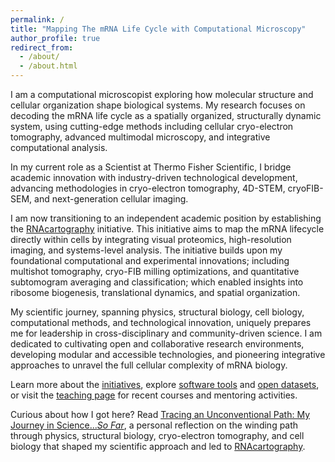 ```yaml
---
permalink: /
title: "Mapping The mRNA Life Cycle with Computational Microscopy"
author_profile: true
redirect_from: 
  - /about/
  - /about.html
---
```


I am a computational microscopist exploring how molecular structure and cellular organization shape biological systems. My research focuses on decoding the mRNA life cycle as a spatially organized, structurally dynamic system, using cutting-edge methods including cellular cryo-electron tomography, advanced multimodal microscopy, and integrative computational analysis.

In my current role as a Scientist at Thermo Fisher Scientific, I bridge academic innovation with industry-driven technological development, advancing methodologies in cryo-electron tomography, 4D-STEM, cryoFIB-SEM, and next-generation cellular imaging.

I am now transitioning to an independent academic position by establishing the [RNAcartography](/initiatives/1-RNAcartography) initiative. This initiative aims to map the mRNA lifecycle directly within cells by integrating visual proteomics, high-resolution imaging, and systems-level analysis. The initiative builds upon my foundational computational and experimental innovations; including multishot tomography, cryo-FIB milling optimizations, and quantitative subtomogram averaging and classification; which enabled insights into ribosome biogenesis, translational dynamics, and spatial organization.

My scientific journey, spanning physics, structural biology, cell biology, computational methods, and technological innovation, uniquely prepares me for leadership in cross-disciplinary and community-driven science. I am dedicated to cultivating open and collaborative research environments, developing modular and accessible technologies, and pioneering integrative approaches to unravel the full cellular complexity of mRNA biology.


Learn more about the <a href="/initiatives/">initiatives</a>, explore <a href="/tools/">software tools</a> and <a href="/datasets/">open datasets</a>, or visit the <a href="/teaching/">teaching page</a> for recent courses and mentoring activities.

Curious about how I got here? Read [Tracing an Unconventional Path: My Journey in Science..._So Far_](/posts/2025/06/blog-post-biosketch/), a personal reflection on the winding path through physics, structural biology, cryo-electron tomography, and cell biology that shaped my scientific approach and led to [RNAcartography](/initiatives/1-RNAcartography).

<!--
The RNA Cartography Lab
======
Driven by my experience with large-scale collaborative visual proteomics projects including pioneering community-driven datasets such as the Chlamydomonas reinhardtii visual proteomics dataset I am establishing the RNA Cartography Lab. This initiative will leverage modular, scalable, and collaborative approaches to uncover the complexity of the mRNA lifecycle, positioning itself at the intersection of computational biology, in situ structural biology, and systems biology.

Teaching and Mentorship
======
Throughout my career, I have been deeply committed to scientific training and mentorship, teaching advanced cryo-EM methods internationally (EMBO, SPACET, Human Technopole) and actively mentoring junior scientists through workshops and practical courses. My ongoing contributions to educational initiatives such as the inaugural Rio School of CryoET further reflect my dedication to empowering the next generation of structural biologists.

Foundations and Early Career
======
My academic journey began in physics, leading naturally into structural biology driven by a fascination for biological complexity. My early research in Mumbai combined macromolecular X-ray crystallography and molecular dynamics simulations to explore protein dynamics, DNA-protein interactions, and protein folding mechanisms. Supported by a Swiss Government Excellence Fellowship, my subsequent work at the University of Geneva focused on chromatin-associated machinery, merging biochemistry, molecular biology, X-ray crystallography, and cryo-EM.

These experiences built my interdisciplinary foundations and instilled a conviction in the necessity of observing biomolecular assemblies within their native cellular contexts a realization that led me directly to cryo-electron tomography.

Advancing Cryo-Electron Tomography
------
At the Max Planck Institute of Biochemistry, supported by an IMPRS-LS Ph.D. fellowship, I advanced the capabilities of cryo-ET through methodological and computational innovations. My work on ribosome biogenesis revealed spatial maturation gradients within the nucleolus, demonstrating the potential of quantitative subtomogram averaging. I co-developed open-source computational pipelines like TOMOMAN and STOPGAP, now widely utilized for high-resolution subtomogram averaging and classification.

Building further on these computational advances, I spearheaded efforts to integrate deep learning with cryo-ET, notably through the development of cryoDRGN-ET, enabling the visualization of biomolecular dynamics directly within cells. Parallel to computational work, I optimized experimental techniques, pioneering multishot tomography for high-throughput data collection and refined cryo-FIB milling techniques, enabling unprecedented in situ resolution.

Bridging Academia and Industry
------
Collaborations with Thermo Fisher Scientific during my doctoral studies led to significant advances in cryo-ET instrumentation, including the integration of energy filters, direct electron detectors, and novel cryo-FIB milling approaches. My subsequent formal role at Thermo Fisher has deepened my expertise in translating academic research needs into tangible technological innovations.
-->





<!--
Like many other Jekyll-based GitHub Pages templates, Academic Pages makes you separate the website's content from its form. The content & metadata of your website are in structured Markdown files, while various other files constitute the theme, specifying how to transform that content & metadata into HTML pages. You keep these various Markdown (.md), YAML (.yml), HTML, and CSS files in a public GitHub repository. Each time you commit and push an update to the repository, the [GitHub pages](https://pages.github.com/) service creates static HTML pages based on these files, which are hosted on GitHub's servers free of charge.

Many of the features of dynamic content management systems (like Wordpress) can be achieved in this fashion, using a fraction of the computational resources and with far less vulnerability to hacking and DDoSing. You can also modify the theme to your heart's content without touching the content of your site. If you get to a point where you've broken something in Jekyll/HTML/CSS beyond repair, your Markdown files describing your talks, publications, etc. are safe. You can rollback the changes or even delete the repository and start over - just be sure to save the Markdown files! You can also write scripts that process the structured data on the site, such as [this one](https://github.com/academicpages/academicpages.github.io/blob/master/talkmap.ipynb) that analyzes metadata in pages about talks to display [a map of every location you've given a talk](https://academicpages.github.io/talkmap.html).

For those users that need more advanced functionality, the template also supports the following popular tools:
- [MathJax](https://www.mathjax.org/) for mathematical equations
- [Mermaid](https://mermaid.js.org/) for diagraming
- [Plotly](https://plotly.com/javascript/) for plotting

Getting started
======
1. Register a GitHub account if you don't have one and confirm your e-mail (required!)
1. Fork [this template](https://github.com/academicpages/academicpages.github.io) by clicking the "Use this template" button in the top right. 
1. Go to the repository's settings (rightmost item in the tabs that start with "Code", should be below "Unwatch"). Rename the repository "[your GitHub username].github.io", which will also be your website's URL.
1. Set site-wide configuration and create content & metadata (see below -- also see [this set of diffs](http://archive.is/3TPas) showing what files were changed to set up [an example site](https://getorg-testacct.github.io) for a user with the username "getorg-testacct")
1. Upload any files (like PDFs, .zip files, etc.) to the files/ directory. They will appear at https://[your GitHub username].github.io/files/example.pdf.  
1. Check status by going to the repository settings, in the "GitHub pages" section

Site-wide configuration
------
The main configuration file for the site is in the base directory in [_config.yml](https://github.com/academicpages/academicpages.github.io/blob/master/_config.yml), which defines the content in the sidebars and other site-wide features. You will need to replace the default variables with ones about yourself and your site's github repository. The configuration file for the top menu is in [_data/navigation.yml](https://github.com/academicpages/academicpages.github.io/blob/master/_data/navigation.yml). For example, if you don't have a portfolio or blog posts, you can remove those items from that navigation.yml file to remove them from the header. 

Create content & metadata
------
For site content, there is one Markdown file for each type of content, which are stored in directories like _publications, _talks, _posts, _teaching, or _pages. For example, each talk is a Markdown file in the [_talks directory](https://github.com/academicpages/academicpages.github.io/tree/master/_talks). At the top of each Markdown file is structured data in YAML about the talk, which the theme will parse to do lots of cool stuff. The same structured data about a talk is used to generate the list of talks on the [Talks page](https://academicpages.github.io/talks), each [individual page](https://academicpages.github.io/talks/2012-03-01-talk-1) for specific talks, the talks section for the [CV page](https://academicpages.github.io/cv), and the [map of places you've given a talk](https://academicpages.github.io/talkmap.html) (if you run this [python file](https://github.com/academicpages/academicpages.github.io/blob/master/talkmap.py) or [Jupyter notebook](https://github.com/academicpages/academicpages.github.io/blob/master/talkmap.ipynb), which creates the HTML for the map based on the contents of the _talks directory).

**Markdown generator**

The repository includes [a set of Jupyter notebooks](https://github.com/academicpages/academicpages.github.io/tree/master/markdown_generator
) that converts a CSV containing structured data about talks or presentations into individual Markdown files that will be properly formatted for the Academic Pages template. The sample CSVs in that directory are the ones I used to create my own personal website at stuartgeiger.com. My usual workflow is that I keep a spreadsheet of my publications and talks, then run the code in these notebooks to generate the Markdown files, then commit and push them to the GitHub repository.

How to edit your site's GitHub repository
------
Many people use a git client to create files on their local computer and then push them to GitHub's servers. If you are not familiar with git, you can directly edit these configuration and Markdown files directly in the github.com interface. Navigate to a file (like [this one](https://github.com/academicpages/academicpages.github.io/blob/master/_talks/2012-03-01-talk-1.md) and click the pencil icon in the top right of the content preview (to the right of the "Raw | Blame | History" buttons). You can delete a file by clicking the trashcan icon to the right of the pencil icon. You can also create new files or upload files by navigating to a directory and clicking the "Create new file" or "Upload files" buttons. 

Example: editing a Markdown file for a talk
![Editing a Markdown file for a talk](/images/editing-talk.png)

For more info
------
More info about configuring Academic Pages can be found in [the guide](https://academicpages.github.io/markdown/), the [growing wiki](https://github.com/academicpages/academicpages.github.io/wiki), and you can always [ask a question on GitHub](https://github.com/academicpages/academicpages.github.io/discussions). The [guides for the Minimal Mistakes theme](https://mmistakes.github.io/minimal-mistakes/docs/configuration/) (which this theme was forked from) might also be helpful.
-->
